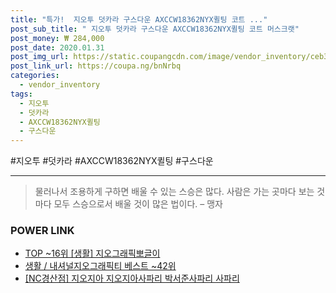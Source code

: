 ```yaml
--- 
title: "특가!  지오투 덧카라 구스다운 AXCCW18362NYX퀼팅 코트 ..." 
post_sub_title: " 지오투 덧카라 구스다운 AXCCW18362NYX퀼팅 코트 머스크랫" 
post_money: ₩ 284,000 
post_date: 2020.01.31 
post_img_url: https://static.coupangcdn.com/image/vendor_inventory/ceb3/806f74bf8496226cb844e4df2e4a570dda7fc63a1669d3f5e4940c8824c8.jpg 
post_link_url: https://coupa.ng/bnNrbq 
categories: 
  - vendor_inventory 
tags: 
  - 지오투 
  - 덧카라 
  - AXCCW18362NYX퀼팅 
  - 구스다운 
--- 
```

  #지오투 #덧카라 #AXCCW18362NYX퀼팅 #구스다운 
<hr> 

> 물러나서 조용하게 구하면 배울 수 있는 스승은 많다. 사람은 가는 곳마다 보는 것마다 모두 스승으로서 배울 것이 많은 법이다.  – 맹자 


### POWER LINK

* <a href="https://blog.naver.com/an0733/221785407774" target="_blank"> TOP ~16위 [생활] 지오그래픽뽀글이</a>
* <a href="https://blog.naver.com/santokki14/221784178094" target="_blank">생활 / 내셔널지오그래픽티 베스트 ~42위</a>
* <a href="https://blog.naver.com/sakai111/221784591790" target="_blank">[NC경산점] 지오지아 지오지아사파리 박서준사파리 사파리</a>
